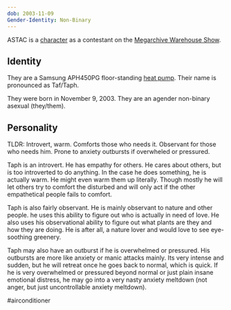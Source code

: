 ```yaml
---
dob: 2003-11-09
Gender-Identity: Non-Binary
---
```

ASTAC is a [character](Characters.md) as a contestant on the [Megarchive Warehouse Show](../../../Megarchive%20Warehouse%20Show/Megarchive%20Warehouse%20Show.md).

## Identity
They are a Samsung APH450PG floor-standing [heat pump](../../Species/Air%20Conditioners.md). Their name is pronounced as Taf/Taph.

They were born in November 9, 2003. They are an agender non-binary asexual (they/them).

## Personality 
TLDR: Introvert, warm. Comforts those who needs it. Observant for those who needs him. Prone to anxiety outbursts if overwheled or pressured.

Taph is an introvert. He has empathy for others. He cares about others, but is too introverted to do anything. In the case he does something, he is actually warm. He might even warm them up literally. Though mostly he will let others try to comfort the disturbed and will only act if the other empathetical people fails to comfort.

Taph is also fairly observant. He is mainly observant to nature and other people. he uses this ability to figure out who is actually in need of love. He also uses his observational ability to figure out what plants are they and how they are doing. He is after all, a nature lover and would love to see eye-soothing greenery.

Taph may also have an outburst if he is overwhelmed or pressured. His outbursts are more like anxiety or manic attacks mainly. Its very intense and sudden, but he will retreat once he goes back to normal, which is quick. If he is very overwhelmed or pressured beyond normal or just plain insane emotional distress, he may go into a very nasty anxiety meltdown (not anger, but just uncontrollable anxiety meltdown).

#airconditioner 